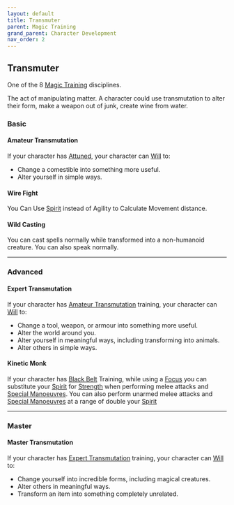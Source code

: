 ```yaml
---
layout: default
title: Transmuter
parent: Magic Training
grand_parent: Character Development
nav_order: 2
---
```

## Transmuter
One of the 8 [Magic Training](Magic-Training) disciplines.

The act of manipulating matter. A character could use transmutation to alter their form, make a weapon out of junk, create wine from water.

### Basic
#### Amateur Transmutation
If your character has [Attuned](Magic-Training#Attuned), your character can [Will](Spirit#Will) to:
* Change a comestible into something more useful. 
* Alter yourself in simple ways.

#### Wire Fight
You Can Use [Spirit](Spirit) instead of Agility to Calculate Movement distance.

#### Wild Casting
You can cast spells normally while transformed into a non-humanoid creature. You can also speak normally.

---
### Advanced

#### Expert Transmutation
If your character has [Amateur Transmutation](#Amateur%20Transmutation) training, your character can [Will](Spirit#Will) to:
* Change a tool, weapon, or armour into something more useful. 
* Alter the world around you.
* Alter yourself in meaningful ways, including transforming into animals. 
* Alter others in simple ways.

#### Kinetic Monk
If your character has [Black Belt](Pugilist#Black%20Belt) Training, while using a [Focus](Example-Gear#Focus) you can substitute your [Spirit](Spirit) for [Strength](Strength) when performing melee attacks and [Special Manoeuvres](Combat#Special%20Manoeuvres). You can also perform unarmed melee attacks and [Special Manoeuvres](Combat#Special%20Manoeuvres) at a range of double your [Spirit](Spirit)

---
### Master

#### Master Transmutation
If your character has [Expert Transmutation](#Expert%20Transmutation) training, your character can [Will](Spirit#Will) to:

* Change yourself into incredible forms, including magical creatures.
* Alter others in meaningful ways. 
* Transform an item into something completely unrelated.